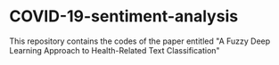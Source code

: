 # COVID-19-sentiment-analysis
This repository contains the codes of the paper entitled "A Fuzzy Deep Learning Approach to Health-Related Text Classification"
